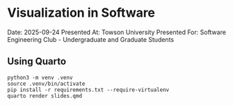 # Visualization in Software

Date: 2025-09-24
Presented At: Towson University
Presented For: Software Engineering Club - Undergraduate and Graduate Students

## Using Quarto

```
python3 -m venv .venv
source .venv/bin/activate
pip install -r requirements.txt --require-virtualenv
quarto render slides.qmd
```
